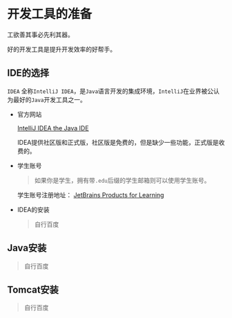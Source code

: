 # 开发工具的准备

工欲善其事必先利其器。

好的开发工具是提升开发效率的好帮手。

## IDE的选择

  `IDEA` 全称`IntelliJ IDEA`，是`Java`语言开发的集成环境，`IntelliJ`在业界被公认为最好的`Java`开发工具之一。
  
  - 官方网站
    
    [IntelliJ IDEA the Java IDE](https://www.jetbrains.com/idea/)

    IDEA提供社区版和正式版，社区版是免费的，但是缺少一些功能，正式版是收费的。
  
  - 学生账号
  
    > 如果你是学生，拥有带`.edu`后缀的学生邮箱则可以使用学生账号。
  
    学生账号注册地址： [JetBrains Products for Learning](https://www.jetbrains.com/shop/eform/students)

  - IDEA的安装

    > 自行百度

## Java安装

  > 自行百度

## Tomcat安装

  > 自行百度